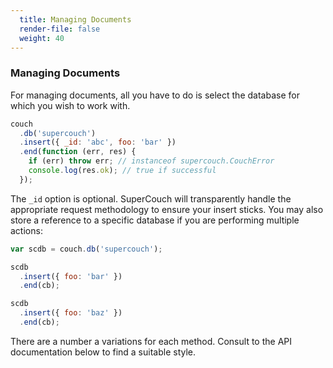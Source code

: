 ```yaml
---
  title: Managing Documents
  render-file: false
  weight: 40
---
```


### Managing Documents

For managing documents, all you have to do is select the database for which you wish
to work with. 

```javascript
couch
  .db('supercouch')
  .insert({ _id: 'abc', foo: 'bar' })
  .end(function (err, res) {
    if (err) throw err; // instanceof supercouch.CouchError
    console.log(res.ok); // true if successful
  });
```

The `_id` option is optional. SuperCouch will transparently handle the appropriate
request methodology to ensure your insert sticks. You may also store a reference to
a specific database if you are performing multiple actions:

```javascript
var scdb = couch.db('supercouch');

scdb
  .insert({ foo: 'bar' })
  .end(cb);

scdb
  .insert({ foo: 'baz' })
  .end(cb);
```

There are a number a variations for each method. Consult to the API documentation below
to find a suitable style.
